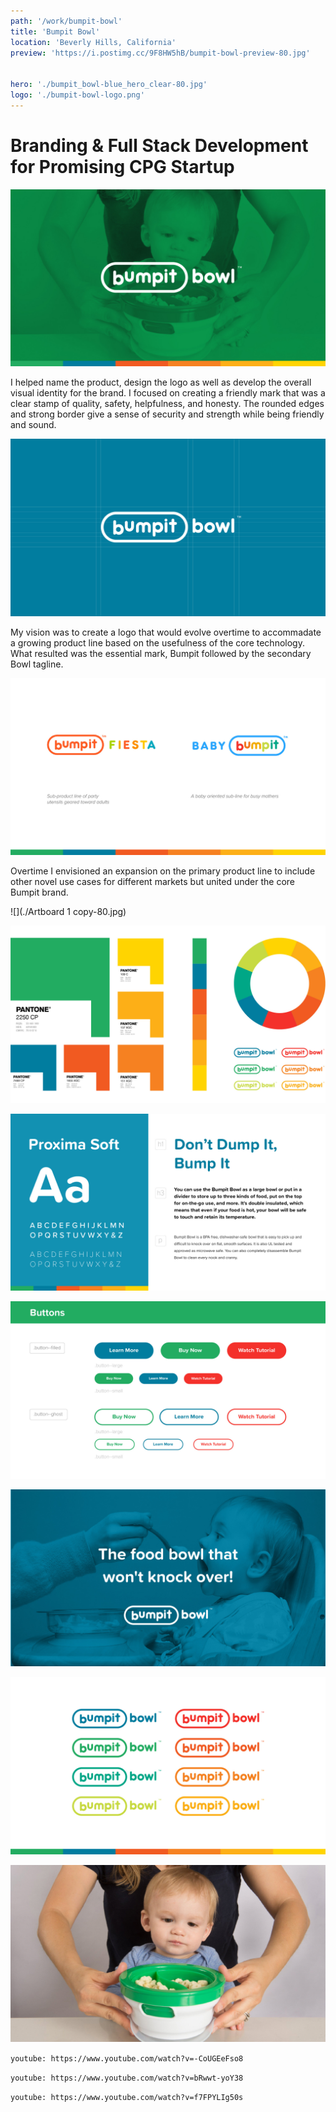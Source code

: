 ```yaml
---
path: '/work/bumpit-bowl'
title: 'Bumpit Bowl'
location: 'Beverly Hills, California'
preview: 'https://i.postimg.cc/9F8HW5hB/bumpit-bowl-preview-80.jpg'


hero: './bumpit_bowl-blue_hero_clear-80.jpg'
logo: './bumpit-bowl-logo.png'
---
```


# Branding & Full Stack Development for Promising CPG Startup

![](./bumpit_bowl-green_hero-80.jpg)

I helped name the product, design the logo as well as develop the overall visual identity for the brand. I focused on creating a friendly mark that was a clear stamp of quality, safety, helpfulness, and honesty. The rounded edges and strong border give a sense of security and strength while being friendly and sound. 

![](./bumpit_bowl-logo_grid-80.jpg)

My vision was to create a logo that would evolve overtime to accommadate a growing product line based on the usefulness of the core technology. What resulted was the essential mark, Bumpit followed by the secondary Bowl tagline.

![](./bumpit_bowl-sub_brand-80.jpg)

Overtime I envisioned an expansion on the primary product line to include other novel use cases for different markets but united under the core Bumpit brand.

![](./Artboard 1 copy-80.jpg)

![](./bumpit_bowl-color_pallete-80.jpg)

![](./bumpit_bowl-typography-80.jpg)

![](./bumpit_bowl-buttons-80.jpg)

![](./bumpit_bowl-blue_hero-80.jpg)

![](./bumpit_bowl-logo_color_options-80.jpg)


![](./bumpit_bowl-baby-80.jpg)


`youtube: https://www.youtube.com/watch?v=-CoUGEeFso8`

`youtube: https://www.youtube.com/watch?v=bRwwt-yoY38`

`youtube: https://www.youtube.com/watch?v=f7FPYLIg50s`


